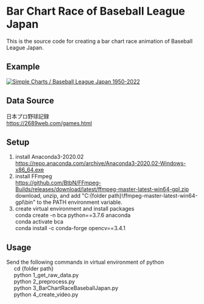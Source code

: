 # Bar Chart Race of Baseball League Japan
  This is the source code for creating a bar chart race animation of Baseball League Japan.  

## Example  
  [![Simple Charts / Baseball League Japan 1950-2022](https://img.youtube.com/vi/oZQfj7Tp0No/0.jpg)](https://www.youtube.com/watch?v=oZQfj7Tp0No "Simple Charts / Baseball League Japan 1950-2022")  

## Data Source
  日本プロ野球記録   
  https://2689web.com/games.html

## Setup  
  1. install Anaconda3-2020.02  
      https://repo.anaconda.com/archive/Anaconda3-2020.02-Windows-x86_64.exe
  2. install FFmpeg   
     https://github.com/BtbN/FFmpeg-Builds/releases/download/latest/ffmpeg-master-latest-win64-gpl.zip   
     download, unzip, and add "C:{folder path}\ffmpeg-master-latest-win64-gpl\bin" to the PATH environment variable.
  3. create virtual environment and install packages  
      conda create -n bca python==3.7.6 anaconda  
      conda activate bca  
      conda install -c conda-forge opencv==3.4.1  

## Usage  
  Send the following commands in virtual environment of python  
  &nbsp;&nbsp;&nbsp;&nbsp; cd {folder path}  
  &nbsp;&nbsp;&nbsp;&nbsp; python 1_get_raw_data.py  
  &nbsp;&nbsp;&nbsp;&nbsp; python 2_preprocess.py   
  &nbsp;&nbsp;&nbsp;&nbsp; python 3_BarChartRaceBaseballJapan.py   
  &nbsp;&nbsp;&nbsp;&nbsp; python 4_create_video.py   
